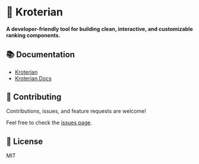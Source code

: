 # 🧠 Kroterian

#### A developer-friendly tool for building clean, interactive, and customizable ranking components.

## 📚 Documentation

- [Kroterian](https://github.com/leandromoh/kroterian)
- [Kroterian Docs](https://leandromoh.github.io/kroterian/)

## 🤝 Contributing

Contributions, issues, and feature requests are welcome!

Feel free to check the [issues page](https://github.com/leandromoh/kroterian/issues).

## 📝 License

MIT
